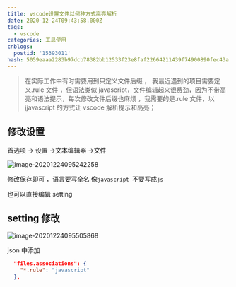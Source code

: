 ```yaml
---
title: vscode设置文件以何种方式高亮解析
date: 2020-12-24T09:43:58.000Z
tags:
  - vscode
categories: 工具使用
cnblogs:
  postid: '15393011'
hash: 5059eaaa2283b97dcb78382bb12533f23e8faf22664211439f74900890fec43a
---
```


> 在实际工作中有时需要用到只定义文件后缀 ， 我最近遇到的项目需要定义.rule 文件 ，但语法类似 javascript，文件编辑起来很费劲，因为不带高亮和语法提示，每次修改文件后缀也麻烦 ，我需要的是.rule 文件，以 jjavascript 的方式让 vscode 解析提示和高亮；

## 修改设置

首选项 -> 设置 ->文本编辑器 ->文件

![image-20201224095242258](https://bitbw.top/public/img/my_gallery/image-20201224095242258.png)

修改保存即可 ，语言要写全名 像`javascript `不要写成`js`

也可以直接编辑 setting

## setting 修改

![image-20201224095505868](https://bitbw.top/public/img/my_gallery/image-20201224095505868.png)

json 中添加

```json
  "files.associations": {
    "*.rule": "javascript"
  },
```
